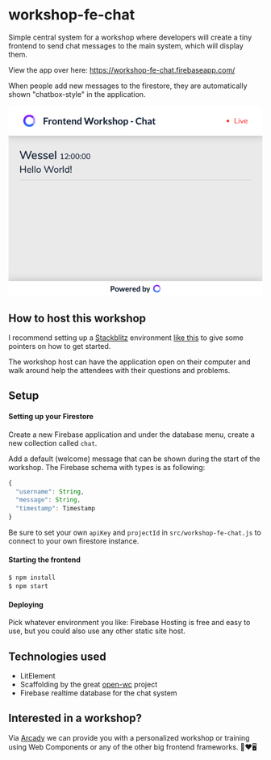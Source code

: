# workshop-fe-chat
Simple central system for a workshop where developers will create a tiny frontend to send chat messages to the main system, which will display them.

View the app over here: https://workshop-fe-chat.firebaseapp.com/

When people add new messages to the firestore, they are automatically shown "chatbox-style" in the application.

![Preview](/docs/app-screenshot.png "Preview")

## How to host this workshop

I recommend setting up a [Stackblitz](https://stackblitz.com/) environment [like this](https://stackblitz.com/edit/fe-workshop-chat?file=src/app.js) to give some pointers on how to get started.

The workshop host can have the application open on their computer and walk around help the attendees with their questions and problems.

## Setup

#### Setting up your Firestore

Create a new Firebase application and under the database menu, create a new collection called `chat`.

Add a default (welcome) message that can be shown during the start of the workshop. The Firebase schema with types is as following:
```js
{
  "username": String,
  "message": String,
  "timestamp": Timestamp
}
```

Be sure to set your own `apiKey` and `projectId` in `src/workshop-fe-chat.js` to connect to your own firestore instance.

#### Starting the frontend
```bash
$ npm install
$ npm start
```

#### Deploying

Pick whatever environment you like: Firebase Hosting is free and easy to use, but you could also use any other static site host.

## Technologies used

- LitElement
- Scaffolding by the great [open-wc](https://open-wc.org/) project
- Firebase realtime database for the chat system

## Interested in a workshop?

Via [Arcady](https://arcady.nl) we can provide you with a personalized workshop or training using Web Components or any of the other big frontend frameworks. 🐻❤️🖥
